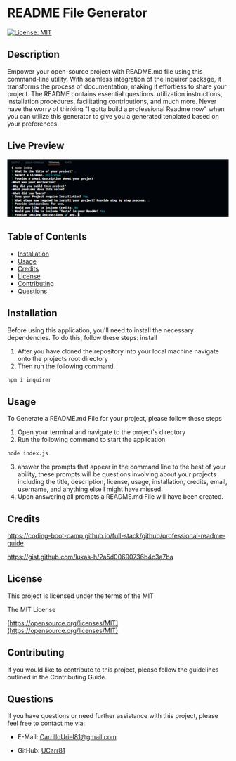 # README File Generator

[![License: MIT](https://img.shields.io/badge/License-MIT-yellow.svg)](https://opensource.org/licenses/MIT)

## Description
Empower your open-source project with README.md file using this command-line utility. With seamless integration of the Inquirer package, it transforms the process of documentation, making it effortless to share your project. The README contains essential questions. utilization instructions, installation procedures, facilitating contributions, and much more. Never have the worry of thinking "I gotta build a professional Readme now" when you can utilize this generator to give you a generated tenplated based on your preferences

## Live Preview
![Image of preview](./Develop/Images/livePreview.png)

## Table of Contents
- [Installation](#installation)
- [Usage](#usage)
- [Credits](#credits)
- [License](#license)
- [Contributing](#contributing)
- [Questions](#questions)
## Installation
Before using this application, you'll need to install the necessary dependencies. To do this, follow these steps: 
install
1. After you have cloned the repository into your local machine
navigate onto the projects root directory
2. Then run the following command.
```bash
npm i inquirer
```

## Usage
To Generate a README.md File for your project, please follow these steps

1. Open your terminal and navigate to the project's directory
2. Run the following command to start the application
```bash
node index.js
```
3. answer the prompts that appear in the command line to the best of your ability, these prompts will be questions involving about your projects including the title, description, license, usage, installation, credits, email, username, and anything else I might have missed.
4. Upon answering all prompts a README.md File will have been created.
## Credits 
https://coding-boot-camp.github.io/full-stack/github/professional-readme-guide

https://gist.github.com/lukas-h/2a5d00690736b4c3a7ba

## License 
This project is licensed under the terms of the MIT

The MIT License

[https://opensource.org/licenses/MIT](https://opensource.org/licenses/MIT)

## Contributing
If you would like to contribute to this project, please follow the guidelines outlined in the Contributing Guide.

## Questions
If you have questions or need further assistance with this project, please feel free to contact me via:
- E-Mail: CarrilloUriel81@gmail.com

- GitHub: [UCarr81](https://github.com/UCarr81)